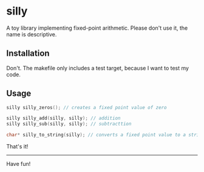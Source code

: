 # silly

A toy library implementing fixed-point arithmetic.
Please don't use it, the name is descriptive.

## Installation

Don't. The makefile only includes a test target, because I want to test my code.

## Usage

```c
silly silly_zeros(); // creates a fixed point value of zero

silly silly_add(silly, silly); // addition
silly silly_sub(silly, silly); // subtracttion

char* silly_to_string(silly); // converts a fixed point value to a string (memory is now yours)
```

That's it!

<hr/>

Have fun!
